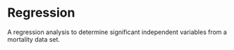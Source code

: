 # Regression
A regression analysis to determine significant independent variables from a mortality data set.  
